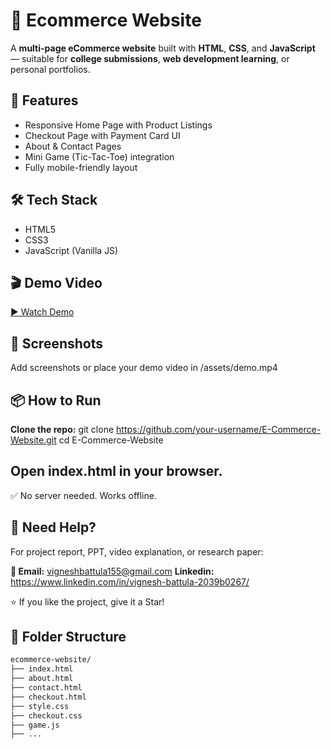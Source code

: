 # 🛒 Ecommerce Website

A **multi-page eCommerce website** built with **HTML**, **CSS**, and **JavaScript** — suitable for **college submissions**, **web development learning**, or personal portfolios.

## 🚀 Features

- Responsive Home Page with Product Listings
- Checkout Page with Payment Card UI
- About & Contact Pages
- Mini Game (Tic-Tac-Toe) integration
- Fully mobile-friendly layout

## 🛠️ Tech Stack

- HTML5
- CSS3
- JavaScript (Vanilla JS)

## 🎬 Demo Video

[▶️ Watch Demo](https://user-images.githubusercontent.com/28294942/137707143-5db5ccac-f475-42b5-9065-0788094b70db.mov)

## 📸 Screenshots
Add screenshots or place your demo video in /assets/demo.mp4

## 📦 How to Run
**Clone the repo:** git clone https://github.com/your-username/E-Commerce-Website.git
cd E-Commerce-Website

## Open index.html in your browser.
✅ No server needed. Works offline.

## 🙋 Need Help?
For project report, PPT, video explanation, or research paper:

**📧 Email:** vigneshbattula155@gmail.com
**Linkedin:** https://www.linkedin.com/in/vignesh-battula-2039b0267/

⭐ If you like the project, give it a Star!

## 📁 Folder Structure

```bash
ecommerce-website/
├── index.html
├── about.html
├── contact.html
├── checkout.html
├── style.css
├── checkout.css
├── game.js
├── ...
